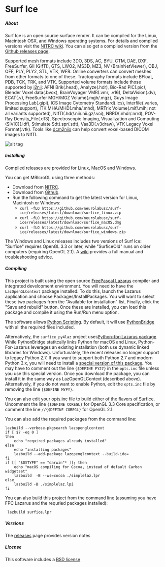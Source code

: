 # Surf Ice

##### About

Surf Ice is an open source surface render. It can be compiled for the Linux, Macintosh OSX, and Windows operating systems. For details and compiled versions visit the [NITRC wiki](https://www.nitrc.org/plugins/mwiki/index.php/surfice:MainPage). You can also get a compiled version from the [Github releases page](https://github.com/neurolabusc/surf-ice/releases).

Supported mesh formats include 3DO, 3DS, AC, BYU, CTM, DAE, DXF, FreeSurfer, GII (GIfTI), GTS, LWO2, MS3D, MZ3, NV (BrainNetViewer), OBJ, OFF, PLY, PLY2, STL, VTK, WFR. Online converters can convert meshes from other formats to one of these. Tractography formats include BFloat, PDB, TCK, TRK, and VTK. Supported volume formats include those supported by [i2nii](https://github.com/rordenlab/i2nii): AFNI Brik(.head), Analyze(.hdr), Bio-Rad PIC(.pic), Blender Voxel data(.bvox), BrainVoyager VMR(.vmr, .v16), DeltaVision(.dv), ECAT(.v), FreeSurfer MGH/MGZ Volume(.mgh/.mgz), Guys Image Processing Lab(.gipl), ICS Image Cytometry Standard(.ics), Interfile(.varies, limited support), ITK MHA/MHD(.mha/.mhd), MRTrix Volume(.mif/.mih; not all variants supported), NIfTI(.hdr/.nii/.nii.gz/.voi), NRRD(.nhdr/.nrrd), POV-Ray Density_File(.df3), Spectroscopic Imaging, Visualization and Computing (SIVIC)(.idf), Stimulate Sdt(.spr/.sdt), Vaa3D(.v3draw), VTK Legacy Voxel Format(.vtk). Tools like [dcm2niix](https://github.com/rordenlab/dcm2niix) can help convert voxel-based DICOM images to NIfTI.

![alt tag](https://github.com/neurolabusc/surf-ice/blob/master/Surfice.jpg)

##### Installing

Compiled releases are provided for Linux, MacOS and Windows. 

You can get MRIcroGL using three methods:

 - Download from [NITRC](https://www.nitrc.org/plugins/mwiki/index.php/surfice:MainPage).
 - Download from [Github](https://github.com/neurolabusc/surf-ice/releases).
 - Run the following command to get the latest version for Linux, Macintosh or Windows: 
   * `curl -fLO https://github.com/neurolabusc/surf-ice/releases/latest/download/surfice_linux.zip`
   * `curl -fLO https://github.com/neurolabusc/surf-ice/releases/latest/download/surfice_macOS.dmg`
   * `curl -fLO https://github.com/neurolabusc/surf-ice/releases/latest/download/surfice_windows.zip`

The Windows and Linux releases includes two versions of Surf Ice: "Surfice" requires OpenGL 3.3 or later, while "SurficeOld" runs on older computers (requiring OpenGL 2.1). A [wiki](https://www.nitrc.org/plugins/mwiki/index.php/surfice:MainPage) provides a full manual and troubleshooting advice.

##### Compiling

This project is built using the open source [FreePascal Lazarus](http://www.lazarus-ide.org/) compiler and integrated development environment. You will need to have the `LazOpenGLContext` package installed. To do this, launch the Lazarus application and choose Packages/InstallPackages. You will want to select these two packages from the "Available for installation" list. Finally, click the "Save and rebuild" button. Once these are installed, you can load this package and compile it using the Run/Run menu option.

The software allows [Python Scripting](https://github.com/neurolabusc/surf-ice/blob/master/PYTHON.md). By default, it will use [PythonBridge](https://github.com/genericptr/PythonBridge) with all the required files included.

Alternatively, the `surfice_py4laz` project uses[Python-for-Lazarus package](https://github.com/Alexey-T/Python-for-Lazarus). While PythonBridge statitcally links Python for macOS and Linux, Python-For-Lazarus leverages an existing installation (both use dynamic linked libraries for Windows). Unfortunately, the recent releases no longer support to legacy Python 2.7. If you want to support both Python 2.7 and modern Python 3.x, you will need to install a [special version of this package](https://github.com/neurolabusc/Python27-for-Lazarus). You may have to comment out the line `{$DEFINE PY27}` in the `opts.inc` file unless you use this special version. Once you download the package, you can install it in the same way as LazOpenGLContext (described above). Alternatively, if you do not want to enable Python, edit the `opts.inc` file by removing the line `{$DEFINE MYPY}`.

You can also edit your opts.inc file to build either of the [flavors of Surfice](https://www.nitrc.org/plugins/mwiki/index.php/surfice:MainPage#Versions). Uncomment the line `{$DEFINE COREGL}` for OpenGL 3.3 Core specification, or comment the line `//{$DEFINE COREGL}` for OpenGL 2.1.


You can also add the required packages from the command line:

```
lazbuild --verbose-pkgsearch lazopenglcontext
if [ $? -eq 0 ]
then
    echo "required packages already installed"
else
    echo "installing packages"
    lazbuild --add-package lazopenglcontext --build-ide=
fi
if [[ "$OSTYPE" == "darwin"* ]]; then
	echo "macOS compiling for Cocoa, instead of default Carbon widgetset"
	lazbuild  -B --ws=cocoa ./simplelaz.lpr
else
	lazbuild -B ./simplelaz.lpi
fi
```

You can also build this project from the command line (assuming you have FPC Lazarus and the requried packages installed):

```
 lazbuild surfice.lpr
```

##### Versions

The [releases](https://github.com/neurolabusc/surf-ice/releases) page provides version notes.

##### License

This software includes a [BSD license](https://opensource.org/licenses/BSD-2-Clause)
